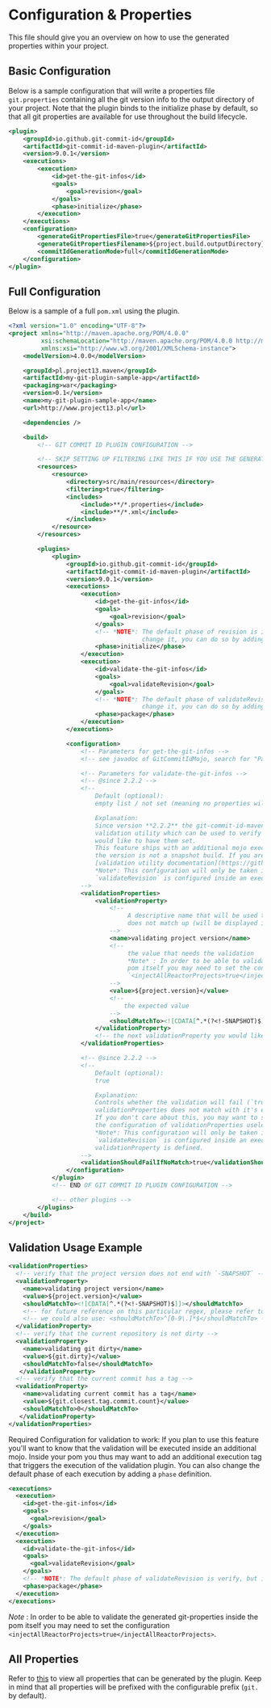 # Configuration & Properties
This file should give you an overview on how to use the generated properties within your project.

## Basic Configuration
Below is a sample configuration that will write a properties file `git.properties` containing all the git version info to the output directory of your project.
Note that the plugin binds to the initialize phase by default, so that all git properties are available for use throughout the build lifecycle.

```xml
<plugin>
    <groupId>io.github.git-commit-id</groupId>
    <artifactId>git-commit-id-maven-plugin</artifactId>
    <version>9.0.1</version>
    <executions>
        <execution>
            <id>get-the-git-infos</id>
            <goals>
                <goal>revision</goal>
            </goals>
            <phase>initialize</phase>
        </execution>
    </executions>
    <configuration>
        <generateGitPropertiesFile>true</generateGitPropertiesFile>
        <generateGitPropertiesFilename>${project.build.outputDirectory}/git.properties</generateGitPropertiesFilename>
        <commitIdGenerationMode>full</commitIdGenerationMode>
    </configuration>
</plugin>
```

## Full Configuration
Below is a sample of a full `pom.xml` using the plugin.

```xml
<?xml version="1.0" encoding="UTF-8"?>
<project xmlns="http://maven.apache.org/POM/4.0.0"
         xsi:schemaLocation="http://maven.apache.org/POM/4.0.0 http://maven.apache.org/maven-v4_0_0.xsd"
         xmlns:xsi="http://www.w3.org/2001/XMLSchema-instance">
    <modelVersion>4.0.0</modelVersion>

    <groupId>pl.project13.maven</groupId>
    <artifactId>my-git-plugin-sample-app</artifactId>
    <packaging>war</packaging>
    <version>0.1</version>
    <name>my-git-plugin-sample-app</name>
    <url>http://www.project13.pl</url>

    <dependencies />

    <build>
        <!-- GIT COMMIT ID PLUGIN CONFIGURATION -->

        <!-- SKIP SETTING UP FILTERING LIKE THIS IF YOU USE THE GENERATE FILE MODE :-) -->
        <resources>
            <resource>
                <directory>src/main/resources</directory>
                <filtering>true</filtering>
                <includes>
                    <include>**/*.properties</include>
                    <include>**/*.xml</include>
                </includes>
            </resource>
        </resources>

        <plugins>
            <plugin>
                <groupId>io.github.git-commit-id</groupId>
                <artifactId>git-commit-id-maven-plugin</artifactId>
                <version>9.0.1</version>
                <executions>
                    <execution>
                        <id>get-the-git-infos</id>
                        <goals>
                            <goal>revision</goal>
                        </goals>
                        <!-- *NOTE*: The default phase of revision is initialize, but in case you want to
                                     change it, you can do so by adding the phase here -->
                        <phase>initialize</phase>
                    </execution>
                    <execution>
                        <id>validate-the-git-infos</id>
                        <goals>
                            <goal>validateRevision</goal>
                        </goals>
                        <!-- *NOTE*: The default phase of validateRevision is verify, but in case you want to
                                     change it, you can do so by adding the phase here -->
                        <phase>package</phase>
                    </execution>
                </executions>

                <configuration>
                    <!-- Parameters for get-the-git-infos -->
                    <!-- see javadoc of GitCommitIdMojo, search for "Parameters that can be configured in the pom.xml" -->

                    <!-- Parameters for validate-the-git-infos -->
                    <!-- @since 2.2.2 -->
                    <!--
                        Default (optional):
                        empty list / not set (meaning no properties will be validated by default)

                        Explanation:
                        Since version **2.2.2** the git-commit-id-maven-plugin comes equipped with an additional
                        validation utility which can be used to verify if your project properties are set as you
                        would like to have them set.
                        This feature ships with an additional mojo execution and for instance allows to check if
                        the version is not a snapshot build. If you are interested in the config checkout the
                        [validation utility documentation](https://github.com/git-commit-id/git-commit-id-maven-plugin#validate-if-properties-are-set-as-expected).
                        *Note*: This configuration will only be taken into account when the additional goal
                        `validateRevision` is configured inside an execution.
                    -->
                    <validationProperties>
                        <validationProperty>
                            <!--
                                 A descriptive name that will be used to be able to identify the validation that
                                 does not match up (will be displayed in the error message).
                            -->
                            <name>validating project version</name>
                            <!-- 
                                 the value that needs the validation
                                 *Note* : In order to be able to validate the generated git-properties inside the
                                 pom itself you may need to set the configuration
                                 `<injectAllReactorProjects>true</injectAllReactorProjects>`. 
                            -->
                            <value>${project.version}</value>
                            <!--
                                the expected value
                            -->
                            <shouldMatchTo><![CDATA[^.*(?<!-SNAPSHOT)$]]></shouldMatchTo>
                        </validationProperty>
                        <!-- the next validationProperty you would like to validate -->
                    </validationProperties>

                    <!-- @since 2.2.2 -->
                    <!--
                        Default (optional):
                        true

                        Explanation:
                        Controls whether the validation will fail (`true`) if *at least one* of the
                        validationProperties does not match with it's expected values.
                        If you don't care about this, you may want to set this value to `false` (this makes
                        the configuration of validationProperties useless).
                        *Note*: This configuration will only be taken into account when the additional goal
                        `validateRevision` is configured inside an execution and at least one
                        validationProperty is defined.
                    -->
                    <validationShouldFailIfNoMatch>true</validationShouldFailIfNoMatch>
                </configuration>
            </plugin>
            <!-- END OF GIT COMMIT ID PLUGIN CONFIGURATION -->

            <!-- other plugins -->
        </plugins>
    </build>
</project>
```

Validation Usage Example
----------------

```xml
<validationProperties>
  <!-- verify that the project version does not end with `-SNAPSHOT` -->
  <validationProperty>
    <name>validating project version</name>
    <value>${project.version}</value>
    <shouldMatchTo><![CDATA[^.*(?<!-SNAPSHOT)$]]></shouldMatchTo>
    <!-- for future reference on this particular regex, please refer to lookahead and lookbehind expressions -->
    <!-- we could also use: <shouldMatchTo>^[0-9\.]*$</shouldMatchTo> -->
  </validationProperty>
  <!-- verify that the current repository is not dirty -->
  <validationProperty>
    <name>validating git dirty</name>
    <value>${git.dirty}</value>
    <shouldMatchTo>false</shouldMatchTo>
   </validationProperty>
  <!-- verify that the current commit has a tag -->
  <validationProperty>
    <name>validating current commit has a tag</name>
    <value>${git.closest.tag.commit.count}</value>
    <shouldMatchTo>0</shouldMatchTo>
   </validationProperty>
</validationProperties>
```

Required Configuration for validation to work:
If you plan to use this feature you'll want to know that the validation will be executed inside an additional mojo.
Inside your pom you thus may want to add an additional execution tag that triggers the execution of the validation plugin.
You can also change the default phase of each execution by adding a `phase` definition.

```xml
<executions>
  <execution>
    <id>get-the-git-infos</id>
    <goals>
      <goal>revision</goal>
    </goals>
  </execution>
  <execution>
    <id>validate-the-git-infos</id>
    <goals>
      <goal>validateRevision</goal>
    </goals>
    <!-- *NOTE*: The default phase of validateRevision is verify, but in case you want to change it, you can do so by adding the phase here -->
    <phase>package</phase>
  </execution>
</executions>
```

*Note* : In order to be able to validate the generated git-properties inside the pom itself you may need to set the configuration `<injectAllReactorProjects>true</injectAllReactorProjects>`.


All Properties
---------------------
Refer to [this](https://github.com/git-commit-id/git-commit-id-plugin-core/blob/master/src/main/java/pl/project13/core/GitCommitPropertyConstant.java) to view all properties that can be generated by the plugin.
Keep in mind that all properties will be prefixed with the configurable prefix (`git.` by default).

